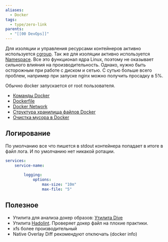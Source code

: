 ```yaml
---
aliases:
  - Docker
tags:
  - type/zero-link
parents:
  - "[[00 DevOps]]"
---
```

Для изоляции и управления ресурсами контейнеров активно используется [cgroup](Control%20group.md). Так же для изоляции активно используется [Namespace](Namespace.md). Все это функционал ядра Linux, поэтому не оказывает сильного влияния на производительность. Однако, нужно быть осторожным при работе с диском и сетью. С сутью больше всего проблем, например при запуске nginx можно получить просадку в 5%.

Обычно docker запускается от root пользователя.

- [Команды Docker](Команды%20Docker.md)
- [Dockerfile](Dockerfile.md)
- [Docker Network](Docker%20Network.md)
- [Структура хранилища файлов Docker](Структура%20хранилища%20файлов%20Docker.md)
- [Очистка мусора в Docker](Очистка%20мусора%20в%20Docker.md)



## Логирование
По умолчанию все что пишется в stdout контейнера попадает в итоге в файл лога. И по умолчанию нет никакой ротации.

```yml
services:
	service-name:
		
		logging:
			options:
		        max-size: "10m"
		        max-file: "5"
```
## Полезное
- Утилита для анализа докер образов: [Утилита Dive](Утилита%20Dive.md)
- Утилита [Hadolint](https://github.com/hadolint/hadolint). Проверяет докер файл на плохие практики.
- xfs более производительный
- Native Overlay Diff рекомендуют отключать (docker info)